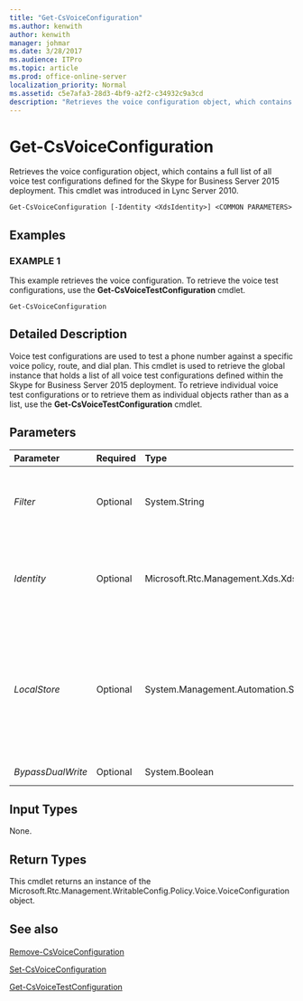 ```yaml
---
title: "Get-CsVoiceConfiguration"
ms.author: kenwith
author: kenwith
manager: johmar
ms.date: 3/28/2017
ms.audience: ITPro
ms.topic: article
ms.prod: office-online-server
localization_priority: Normal
ms.assetid: c5e7afa3-28d3-4bf9-a2f2-c34932c9a3cd
description: "Retrieves the voice configuration object, which contains a full list of all voice test configurations defined for the Skype for Business Server 2015 deployment. This cmdlet was introduced in Lync Server 2010."
---
```


# Get-CsVoiceConfiguration
 
Retrieves the voice configuration object, which contains a full list of all voice test configurations defined for the Skype for Business Server 2015 deployment. This cmdlet was introduced in Lync Server 2010.
  
```
Get-CsVoiceConfiguration [-Identity <XdsIdentity>] <COMMON PARAMETERS>

```

## Examples

### EXAMPLE 1

This example retrieves the voice configuration. To retrieve the voice test configurations, use the **Get-CsVoiceTestConfiguration** cmdlet.
  
```
Get-CsVoiceConfiguration
```

## Detailed Description

Voice test configurations are used to test a phone number against a specific voice policy, route, and dial plan. This cmdlet is used to retrieve the global instance that holds a list of all voice test configurations defined within the Skype for Business Server 2015 deployment. To retrieve individual voice test configurations or to retrieve them as individual objects rather than as a list, use the **Get-CsVoiceTestConfiguration** cmdlet.
  
## Parameters

|**Parameter**|**Required**|**Type**|**Description**|
|:-----|:-----|:-----|:-----|
| _Filter_ <br/> |Optional  <br/> |System.String  <br/> |There can only be one instance of this object, so this parameter does nothing.  <br/> |
| _Identity_ <br/> |Optional  <br/> |Microsoft.Rtc.Management.Xds.XdsIdentity  <br/> |The scope of the voice configuration to retrieve. The only possible value is Global.  <br/> |
| _LocalStore_ <br/> |Optional  <br/> |System.Management.Automation.SwitchParameter  <br/> |Retrieves the voice configuration from the local replica of the Central Management store, rather than the Central Management store itself.  <br/> |
| _BypassDualWrite_ <br/> |Optional  <br/> |System.Boolean  <br/> |PARAMVALUE: $true | $false  <br/> |
   
## Input Types

None.
  
## Return Types

This cmdlet returns an instance of the Microsoft.Rtc.Management.WritableConfig.Policy.Voice.VoiceConfiguration object.
  
## See also

#### 

[Remove-CsVoiceConfiguration](remove-csvoiceconfiguration.md)
  
[Set-CsVoiceConfiguration](set-csvoiceconfiguration.md)
  
[Get-CsVoiceTestConfiguration](get-csvoicetestconfiguration.md)

